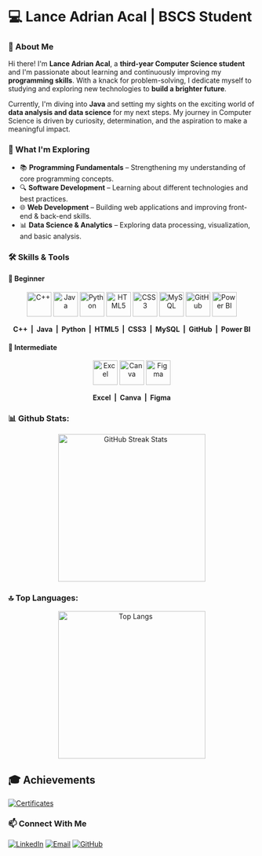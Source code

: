 # 💻 Lance Adrian Acal | BSCS Student

### 🚀 About Me  
Hi there! I'm **Lance Adrian Acal**, a **third-year Computer Science student** and I'm passionate about learning and continuously improving my **programming skills**. With a knack for problem-solving, I dedicate myself to studying and exploring new technologies to **build a brighter future**.

Currently, I'm diving into **Java** and setting my sights on the exciting world of **data analysis and data science** for my next steps. My journey in Computer Science is driven by curiosity, determination, and the aspiration to make a meaningful impact.

### 📌 What I'm Exploring  
- 📚 **Programming Fundamentals** – Strengthening my understanding of core programming concepts.  
- 🔍 **Software Development** – Learning about different technologies and best practices.  
- 🌐 **Web Development** – Building web applications and improving front-end & back-end skills.  
- 📊 **Data Science & Analytics** – Exploring data processing, visualization, and basic analysis.  

### **🛠️ Skills & Tools**  

#### **📌 Beginner**  
<p align="center">
  <img src="https://cdn.jsdelivr.net/gh/devicons/devicon/icons/cplusplus/cplusplus-original.svg" alt="C++" width="50" height="50"/>
  <img src="https://cdn.jsdelivr.net/gh/devicons/devicon/icons/java/java-original.svg" alt="Java" width="50" height="50"/>
  <img src="https://cdn.jsdelivr.net/gh/devicons/devicon/icons/python/python-original.svg" alt="Python" width="50" height="50"/>
  <img src="https://cdn.jsdelivr.net/gh/devicons/devicon/icons/html5/html5-original.svg" alt="HTML5" width="50" height="50"/>
  <img src="https://cdn.jsdelivr.net/gh/devicons/devicon/icons/css3/css3-original.svg" alt="CSS3" width="50" height="50"/>
  <img src="https://cdn.jsdelivr.net/gh/devicons/devicon/icons/mysql/mysql-original.svg" alt="MySQL" width="50" height="50"/>
  <img src="https://pngimg.com/uploads/github/small/github_PNG63.png" alt="GitHub" width="50" height="50"/>
  <img src="https://upload.wikimedia.org/wikipedia/commons/c/cf/New_Power_BI_Logo.svg" alt="Power BI" width="50" height="50"/>
</p>

<p align="center" style="font-weight:bold;">
  C++ &nbsp;|&nbsp; Java &nbsp;|&nbsp; Python &nbsp;|&nbsp; HTML5 &nbsp;|&nbsp; CSS3 &nbsp;|&nbsp; MySQL &nbsp;|&nbsp; GitHub &nbsp;|&nbsp; Power BI
</p>

#### **📌 Intermediate**  
<p align="center">
  <img src="https://static.vecteezy.com/system/resources/previews/022/100/657/non_2x/microsoft-excel-logo-transparent-free-png.png" alt="Excel" width="50" height="50"/>
  <img src="https://i.pinimg.com/originals/74/6d/77/746d77ef9b49afd5ec2306d39592d01e.png" alt="Canva" width="50" height="50"/>
  <img src="https://cdn.jsdelivr.net/gh/devicons/devicon/icons/figma/figma-original.svg" alt="Figma" width="50" height="50"/>
</p>

<p align="center" style="font-weight:bold;">
  Excel &nbsp;|&nbsp; Canva &nbsp;|&nbsp; Figma
</p>

### **📊 Github Stats:**

<p align="center">
  <img src="https://github-readme-streak-stats.herokuapp.com/?user=lncadrnn&theme=dark" alt="GitHub Streak Stats" width="300"/>
</p>

### **🔝 Top Languages:**

<p align="center">
  <img src="https://github-readme-stats.vercel.app/api/top-langs/?username=lncadrnn&layout=compact&theme=dark" alt="Top Langs" width="300"/>
</p>

## 🎓 Achievements 
[![Certificates](https://img.shields.io/badge/View%20Certificates-%230A66C2.svg?style=for-the-badge&logo=read-the-docs&logoColor=white)](https://github.com/lncadrnn/certificates)

### 📫 Connect With Me  
[![LinkedIn](https://img.shields.io/badge/LinkedIn-%230077B5.svg?logo=linkedin&logoColor=white)](https://linkedin.com/in/lncadrnn) 
[![Email](https://img.shields.io/badge/Email-D14836?logo=gmail&logoColor=white)](mailto:lanceadrn.acal@gmail.com) 
[![GitHub](https://img.shields.io/badge/GitHub-white?logo=github&logoColor=black)](https://github.com/lncadrnn)

